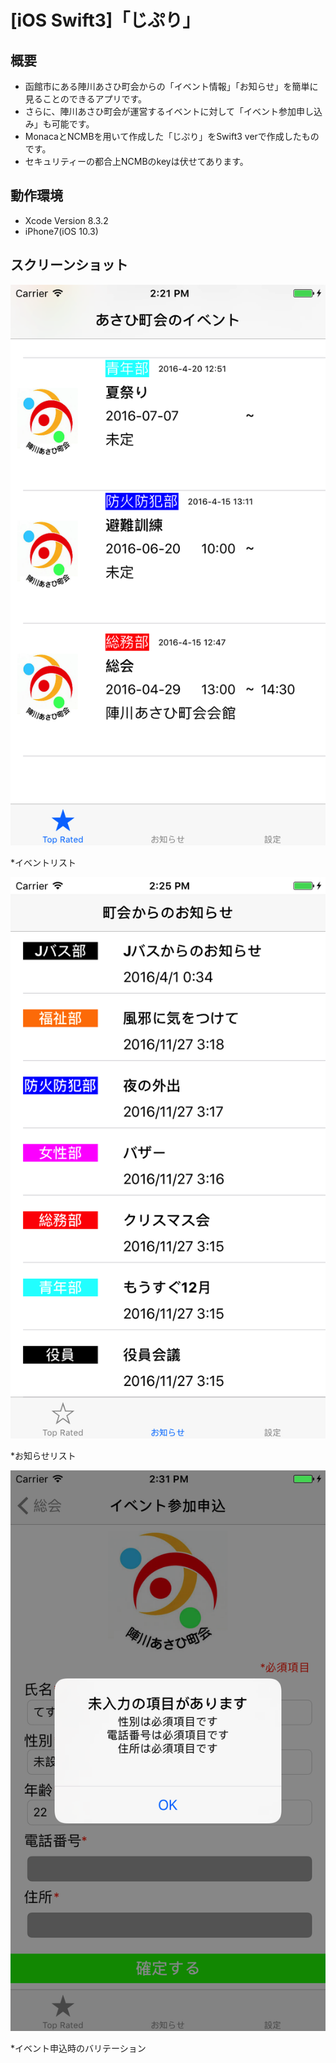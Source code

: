 # [iOS Swift3]「じぷり」

## 概要

* 函館市にある陣川あさひ町会からの「イベント情報」「お知らせ」を簡単に見ることのできるアプリです。
* さらに、陣川あさひ町会が運営するイベントに対して「イベント参加申し込み」も可能です。
* MonacaとNCMBを用いて作成した「じぷり」をSwift3 verで作成したものです。
* セキュリティーの都合上NCMBのkeyは伏せてあります。

## 動作環境

* Xcode Version 8.3.2
* iPhone7(iOS 10.3)

## スクリーンショット

![画像1](/readme-pic/Jipuri_View_Pic00.png)

*イベントリスト

![画像2](/readme-pic/JIpuri_View_Pic01.png)

*お知らせリスト

![画像3](/readme-pic/Jipuri_View_Pic02.png)

*イベント申込時のバリテーション
